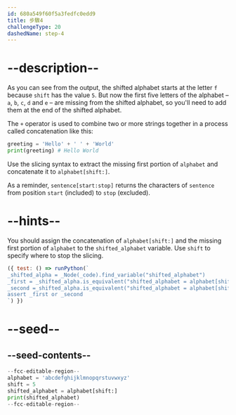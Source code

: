 ```yaml
---
id: 680a549f60f5a3fedfc0edd9
title: 步驟4
challengeType: 20
dashedName: step-4
---
```


# --description--

As you can see from the output, the shifted alphabet starts at the letter `f` because `shift` has the value `5`. But now the first five letters of the alphabet – `a`, `b`, `c`, `d` and `e` – are missing from the shifted alphabet, so you'll need to add them at the end of the shifted alphabet.

The `+` operator is used to combine two or more strings together in a process called concatenation like this:

```py
greeting = 'Hello' + ' ' + 'World'
print(greeting) # Hello World

```

Use the slicing syntax to extract the missing first portion of `alphabet` and concatenate it to `alphabet[shift:]`.

As a reminder, `sentence[start:stop]` returns the characters of `sentence` from position `start` (included) to `stop` (excluded).

# --hints--

You should assign the concatenation of `alphabet[shift:]` and the missing first portion of `alphabet` to the `shifted_alphabet` variable. Use `shift` to specify where to stop the slicing.

```js
({ test: () => runPython(`
_shifted_alpha = _Node(_code).find_variable("shifted_alphabet")
_first = _shifted_alpha.is_equivalent("shifted_alphabet = alphabet[shift:] + alphabet[:shift]")
_second =_shifted_alpha.is_equivalent("shifted_alphabet = alphabet[shift:] + alphabet[0:shift]")
assert _first or _second
`) })
```

# --seed--

## --seed-contents--

```py
--fcc-editable-region--
alphabet = 'abcdefghijklmnopqrstuvwxyz'
shift = 5
shifted_alphabet = alphabet[shift:]
print(shifted_alphabet)
--fcc-editable-region--
```
